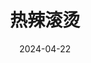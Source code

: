 ---
layout: page
title: 热辣滚烫
description: >
  乐莹（玲）太励志了，支持她。只是电影本身稍微无趣了一些（或许是因为原版百元之恋就是这么无趣），相对来说更出彩的反而是片头和片尾…
category: 电影
img: assets/img/movie/re_la_gun_tang.webp
star: 4
date: 2024-04-22
---
